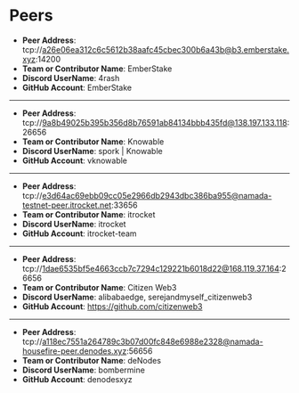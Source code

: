 # Peers

- **Peer Address**: tcp://a26e06ea312c6c5612b38aafc45cbec300b6a43b@b3.emberstake.xyz:14200
- **Team or Contributor Name**: EmberStake
- **Discord UserName**: 4rash
- **GitHub Account**: EmberStake

---
- **Peer Address**: tcp://9a8b49025b395b356d8b76591ab84134bbb435fd@138.197.133.118:26656
- **Team or Contributor Name**: Knowable
- **Discord UserName**: spork | Knowable
- **GitHub Account**: vknowable

---
- **Peer Address**: tcp://e3d64ac69ebb09cc05e2966db2943dbc386ba955@namada-testnet-peer.itrocket.net:33656
- **Team or Contributor Name**: itrocket
- **Discord UserName**: itrocket
- **GitHub Account**: itrocket-team

---
- **Peer Address**: tcp://1dae6535bf5e4663ccb7c7294c129221b6018d22@168.119.37.164:26656
- **Team or Contributor Name**: Citizen Web3
- **Discord UserName**: alibabaedge, serejandmyself_citizenweb3
- **GitHub Account**: https://github.com/citizenweb3

---
- **Peer Address**: tcp://a118ec7551a264789c3b07d00fc848e6988e2328@namada-housefire-peer.denodes.xyz:56656
- **Team or Contributor Name**: deNodes
- **Discord UserName**: bombermine
- **GitHub Account**: denodesxyz

